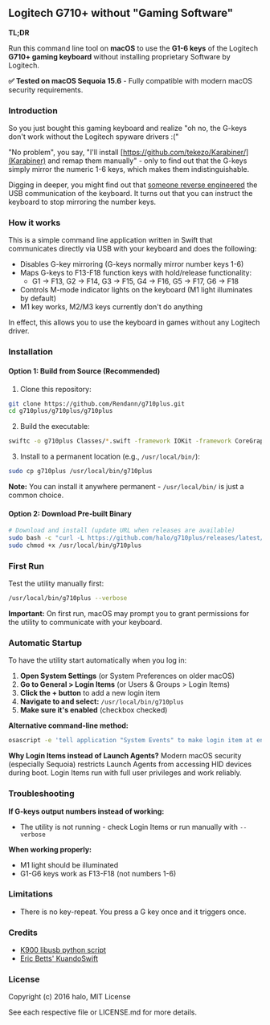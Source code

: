 ## Logitech G710+ without "Gaming Software"

**TL;DR**

Run this command line tool on **macOS** to use the **G1-6 keys** of the Logitech **G710+ gaming keyboard** without installing proprietary Software by Logitech.

**✅ Tested on macOS Sequoia 15.6** - Fully compatible with modern macOS security requirements.

### Introduction

So you just bought this gaming keyboard and realize "oh no, the G-keys don't work without the Logitech spyware drivers :("

"No problem", you say, "I'll install [https://github.com/tekezo/Karabiner/](Karabiner) and remap them manually" - only to find out that the G-keys simply mirror the numeric 1-6 keys, which makes them indistinguishable.

Digging in deeper, you might find out that [someone reverse engineered](https://github.com/K900/g710) the USB communication of the keyboard. It turns out that you can instruct the keyboard to stop mirroring the number keys.

### How it works

This is a simple command line application written in Swift that communicates directly via USB with your keyboard and does the following:

* Disables G-key mirroring (G-keys normally mirror number keys 1-6)
* Maps G-keys to F13-F18 function keys with hold/release functionality:
  - G1 → F13, G2 → F14, G3 → F15, G4 → F16, G5 → F17, G6 → F18
* Controls M-mode indicator lights on the keyboard (M1 light illuminates by default)
* M1 key works, M2/M3 keys currently don't do anything

In effect, this allows you to use the keyboard in games without any Logitech driver.

### Installation

#### Option 1: Build from Source (Recommended)

1. Clone this repository:
```bash
git clone https://github.com/Rendann/g710plus.git
cd g710plus/g710plus/g710plus
```

2. Build the executable:
```bash
swiftc -o g710plus Classes/*.swift -framework IOKit -framework CoreGraphics -framework Foundation
```

3. Install to a permanent location (e.g., `/usr/local/bin/`):
```bash
sudo cp g710plus /usr/local/bin/g710plus
```

**Note:** You can install it anywhere permanent - `/usr/local/bin/` is just a common choice.

#### Option 2: Download Pre-built Binary

```bash
# Download and install (update URL when releases are available)
sudo bash -c "curl -L https://github.com/halo/g710plus/releases/latest/download/g710plus > /usr/local/bin/g710plus"
sudo chmod +x /usr/local/bin/g710plus
```

### First Run

Test the utility manually first:

```bash
/usr/local/bin/g710plus --verbose
```

**Important:** On first run, macOS may prompt you to grant permissions for the utility to communicate with your keyboard.

### Automatic Startup

To have the utility start automatically when you log in:

1. **Open System Settings** (or System Preferences on older macOS)
2. **Go to General > Login Items** (or Users & Groups > Login Items)
3. **Click the + button** to add a new login item
4. **Navigate to and select:** `/usr/local/bin/g710plus`
5. **Make sure it's enabled** (checkbox checked)

**Alternative command-line method:**
```bash
osascript -e 'tell application "System Events" to make login item at end with properties {path:"/usr/local/bin/g710plus", hidden:false}'
```

**Why Login Items instead of Launch Agents?** Modern macOS security (especially Sequoia) restricts Launch Agents from accessing HID devices during boot. Login Items run with full user privileges and work reliably.

### Troubleshooting

**If G-keys output numbers instead of working:**
- The utility is not running - check Login Items or run manually with `--verbose`

**When working properly:**
- M1 light should be illuminated
- G1-G6 keys work as F13-F18 (not numbers 1-6)

### Limitations

* There is no key-repeat. You press a G key once and it triggers once.

### Credits

* [K900 libusb python script](https://github.com/K900/g710)
* [Eric Betts' KuandoSwift](https://github.com/bettse/KuandoSwift)

### License

Copyright (c) 2016 halo, MIT License

See each respective file or LICENSE.md for more details.
